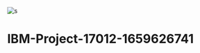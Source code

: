 ![s](https://user-images.githubusercontent.com/83619179/197344086-0935d9b6-a8e5-483b-9113-5ddc6f657551.png)

# IBM-Project-17012-1659626741
